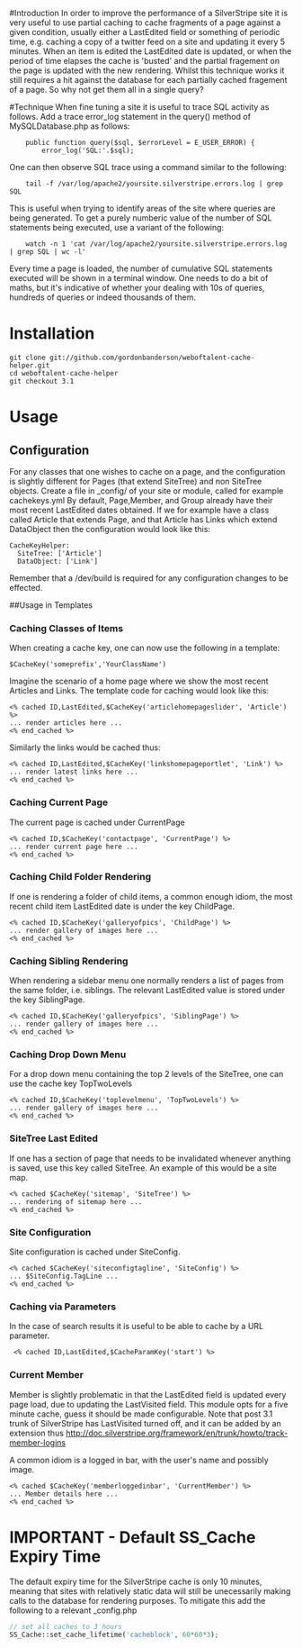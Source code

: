 #Introduction
In order to improve the performance of a SilverStripe site it is very useful to use partial caching to cache fragments of a page against a given condition, usually either a LastEdited field or something of periodic time, e.g. caching a copy of a twitter feed on a site and updating it every 5 minutes.  When an item is edited the LastEdited date is updated, or when the period of time elapses the cache is 'busted' and  the partial fragement on the page is updated with the new rendering.  Whilst this technique works it still requires a hit against the database for each partially cached fragement of a page.  So why not get them all in a single query?

#Technique
When fine tuning a site it is useful to trace SQL activity as follows. Add a trace error_log statement in the query() method of MySQLDatabase.php as follows:

    	public function query($sql, $errorLevel = E_USER_ERROR) {
			error_log('SQL:'.$sql);

One can then observe SQL trace using a command similar to the following:

		tail -f /var/log/apache2/yoursite.silverstripe.errors.log | grep SQL

This is useful when trying to identify areas of the site where queries are being generated.  To get a purely numberic value of the number of SQL statements being executed, use a variant of the following:

		watch -n 1 'cat /var/log/apache2/yoursite.silverstripe.errors.log | grep SQL | wc -l'

Every time a page is loaded, the number of cumulative SQL statements executed will be shown in a terminal window.  One needs to do a bit of maths, but it's indicative of whether your dealing with 10s of queries, hundreds of queries or indeed thousands of them.

# Installation
    git clone git://github.com/gordonbanderson/weboftalent-cache-helper.git
    cd weboftalent-cache-helper
    git checkout 3.1


# Usage

## Configuration
For any classes that one wishes to cache on a page, and the configuration is slightly different for Pages (that extend SiteTree) and non SiteTree objects.
Create a file in _config/ of your site or module, called for example cachekeys.yml 
By default, Page,Member, and Group already have their most recent LastEdited dates obtained.  If we for example have a class called Article that extends Page, and that Article has Links which extend DataObject then the configuration would look like this:

	CacheKeyHelper:
	  SiteTree: ['Article']
	  DataObject: ['Link']

Remember that a /dev/build is required for any configuration changes to be effected.

##Usage in Templates
### Caching Classes of Items
When creating a cache key, one can now use the following in a template:

	$CacheKey('someprefix','YourClassName')

Imagine the scenario of a home page where we show the most recent Articles and Links.  The template code for caching would look like this:

	<% cached ID,LastEdited,$CacheKey('articlehomepageslider', 'Article') %>
	... render articles here ...
	<% end_cached %>

Similarly the links would be cached thus:

	<% cached ID,LastEdited,$CacheKey('linkshomepageportlet', 'Link') %>
	... render latest links here ...
	<% end_cached %>

### Caching Current Page
The current page is cached under CurrentPage

	<% cached ID,$CacheKey('contactpage', 'CurrentPage') %>
	... render current page here ...
	<% end_cached %>

### Caching Child Folder Rendering
If one is rendering a folder of child items, a common enough idiom, the most recent child item LastEdited date is under the key ChildPage.

	<% cached ID,$CacheKey('galleryofpics', 'ChildPage') %>
	... render gallery of images here ...
	<% end_cached %>

### Caching Sibling Rendering
When rendering a sidebar menu one normally renders a list of pages from the same folder, i.e. siblings.  The relevant LastEdited value is stored under the key SiblingPage.

	<% cached ID,$CacheKey('galleryofpics', 'SiblingPage') %>
	... render gallery of images here ...
	<% end_cached %>

### Caching Drop Down Menu
For a drop down menu containing the top 2 levels of the SiteTree, one can use the cache key TopTwoLevels

	<% cached ID,$CacheKey('toplevelmenu', 'TopTwoLevels') %>
	... render gallery of images here ...
	<% end_cached %>

### SiteTree Last Edited
If one has a section of page that needs to be invalidated whenever anything is saved, use this key called SiteTree.  An example of this would be a site map.

	<% cached $CacheKey('sitemap', 'SiteTree') %>
	... rendering of sitemap here ...
	<% end_cached %>

### Site Configuration
Site configuration is cached under SiteConfig.
	
	<% cached $CacheKey('siteconfigtagline', 'SiteConfig') %>
	... $SiteConfig.TagLine ...
	<% end_cached %>

### Caching via Parameters
In the case of search results it is useful to be able to cache by a URL parameter.

     <% cached ID,LastEdited,$CacheParamKey('start') %>

### Current Member
Member is slightly problematic in that the LastEdited field is updated every page load, due to updating the LastVisited field. This module opts for a five minute cache, guess it should be made configurable.  Note that post 3.1 trunk of SilverStripe has LastVisited turned off, and it can be added by an extension thus http://doc.silverstripe.org/framework/en/trunk/howto/track-member-logins

A common idiom is a logged in bar, with the user's name and possibly image.

	<% cached $CacheKey('memberloggedinbar', 'CurrentMember') %>
	... Member details here ...
	<% end_cached %>


# IMPORTANT - Default SS_Cache Expiry Time
The default expiry time for the SilverStripe cache is only 10 minutes, meaning that sites with
relatively static data will still be unecessarily making calls to the database for rendering
purposes.  To mitigate this add the following to a relevant _config.php

```php
// set all caches to 3 hours
SS_Cache::set_cache_lifetime('cacheblock', 60*60*3);
```
